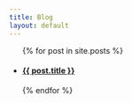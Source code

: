 ```yaml
---
title: Blog
layout: default
---
```


<ul class="posts">
  {% for post in site.posts %}
  <li class="post">
    <h4 class="post-title">
      <a href="{{ post.url | absolute_url }}">{{ post.title }}</a>
    </h4>
  </li>
  {% endfor %}
</ul>
